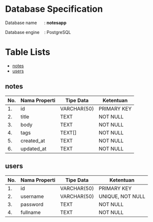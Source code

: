 # Database Specification

Database name &nbsp;&nbsp;&nbsp;&nbsp; : **notesapp**

Database engine &nbsp;&nbsp; : PostgreSQL

# Table Lists
- [notes](#notes)
- [users](#users)

## notes
| No. | Nama Properti | Tipe Data   | Ketentuan   |
|-----|---------------|-------------|-------------|
| 1.  | id            | VARCHAR(50) | PRIMARY KEY |
| 2.  | title         | TEXT        | NOT NULL    |
| 3.  | body          | TEXT        | NOT NULL    |
| 4.  | tags          | TEXT[]      | NOT NULL    |
| 5.  | created_at    | TEXT        | NOT NULL    |
| 6.  | updated_at    | TEXT        | NOT NULL    |

## users
| No. | Nama Properti | Tipe Data   | Ketentuan        |
|-----|---------------|-------------|------------------|
| 1.  | id            | VARCHAR(50) | PRIMARY KEY      |
| 2.  | username      | VARCHAR(50) | UNIQUE, NOT NULL |
| 3.  | password      | TEXT        | NOT NULL         |
| 4.  | fullname      | TEXT        | NOT NULL         |
